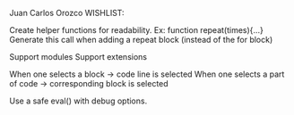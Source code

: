 Juan Carlos Orozco WISHLIST:

Create helper functions for readability. Ex:
function repeat(times){...}
Generate this call when adding a repeat block (instead of the for block)

Support modules
Support extensions

When one selects a block -> code line is selected
When one selects a part of code -> corresponding block is selected

Use a safe eval() with debug options. 